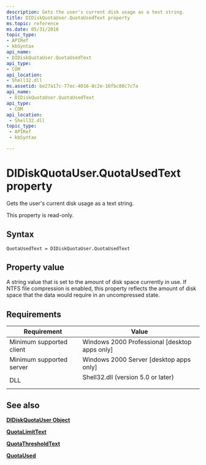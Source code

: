 ```yaml
---
description: Gets the user's current disk usage as a text string.
title: DIDiskQuotaUser.QuotaUsedText property
ms.topic: reference
ms.date: 05/31/2018
topic_type: 
- APIRef
- kbSyntax
api_name: 
- DIDiskQuotaUser.QuotaUsedText
api_type: 
- COM
api_location: 
- Shell32.dll
ms.assetid: be27a17c-77ec-4016-8c2e-16fbc88c7c7a
api_name: 
 - DIDiskQuotaUser.QuotaUsedText
api_type: 
 - COM
api_location: 
 - Shell32.dll
topic_type: 
 - APIRef
 - kbSyntax

---
```


# DIDiskQuotaUser.QuotaUsedText property

Gets the user's current disk usage as a text string.

This property is read-only.

## Syntax


```JScript
QuotaUsedText = DIDiskQuotaUser.QuotaUsedText
```



## Property value

A string value that is set to the amount of disk space currently in use. If NTFS file compression is enabled, this property reflects the amount of disk space that the data would require in an uncompressed state.

## Requirements



| Requirement | Value |
|-------------------------------------|---------------------------------------------------------------------------------------------------------------|
| Minimum supported client<br/> | Windows 2000 Professional \[desktop apps only\]<br/>                                                    |
| Minimum supported server<br/> | Windows 2000 Server \[desktop apps only\]<br/>                                                          |
| DLL<br/>                      | <dl> <dt>Shell32.dll (version 5.0 or later)</dt> </dl> |



## See also

<dl> <dt>

[**DIDiskQuotaUser Object**](didiskquotauser-object.md)
</dt> <dt>

[**QuotaLimitText**](didiskquotauser-quotalimittext.md)
</dt> <dt>

[**QuotaThresholdText**](didiskquotauser-quotathresholdtext.md)
</dt> <dt>

[**QuotaUsed**](didiskquotauser-quotaused.md)
</dt> </dl>

 

 





